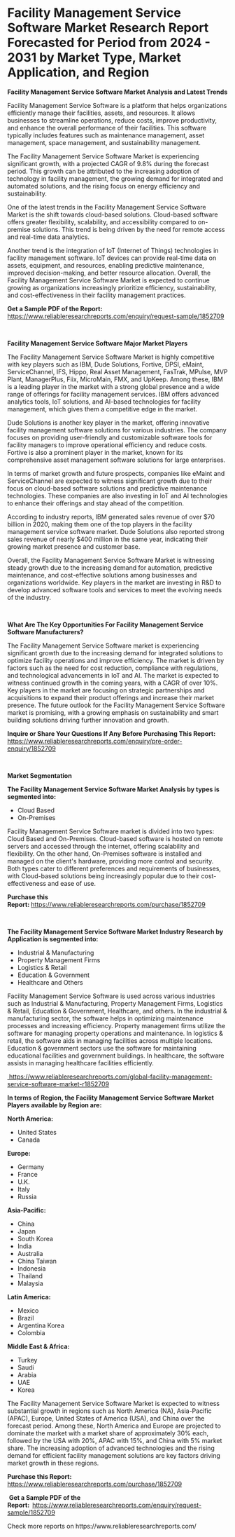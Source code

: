 <p><h1>Facility Management Service Software Market Research Report Forecasted for Period from 2024 -  2031 by Market Type, Market Application, and Region</h1></p><p><strong>Facility Management Service Software Market Analysis and Latest Trends</strong></p>
<p><p>Facility Management Service Software is a platform that helps organizations efficiently manage their facilities, assets, and resources. It allows businesses to streamline operations, reduce costs, improve productivity, and enhance the overall performance of their facilities. This software typically includes features such as maintenance management, asset management, space management, and sustainability management.</p><p>The Facility Management Service Software Market is experiencing significant growth, with a projected CAGR of 9.8% during the forecast period. This growth can be attributed to the increasing adoption of technology in facility management, the growing demand for integrated and automated solutions, and the rising focus on energy efficiency and sustainability.</p><p>One of the latest trends in the Facility Management Service Software Market is the shift towards cloud-based solutions. Cloud-based software offers greater flexibility, scalability, and accessibility compared to on-premise solutions. This trend is being driven by the need for remote access and real-time data analytics.</p><p>Another trend is the integration of IoT (Internet of Things) technologies in facility management software. IoT devices can provide real-time data on assets, equipment, and resources, enabling predictive maintenance, improved decision-making, and better resource allocation. Overall, the Facility Management Service Software Market is expected to continue growing as organizations increasingly prioritize efficiency, sustainability, and cost-effectiveness in their facility management practices.</p></p>
<p><strong>Get a Sample PDF of the Report:&nbsp;</strong> <a href="https://www.reliableresearchreports.com/enquiry/request-sample/1852709">https://www.reliableresearchreports.com/enquiry/request-sample/1852709</a></p>
<p>&nbsp;</p>
<p><strong>Facility Management Service Software Major Market Players</strong></p>
<p><p>The Facility Management Service Software Market is highly competitive with key players such as IBM, Dude Solutions, Fortive, DPSI, eMaint, ServiceChannel, IFS, Hippo, Real Asset Management, FasTrak, MPulse, MVP Plant, ManagerPlus, Fiix, MicroMain, FMX, and UpKeep. Among these, IBM is a leading player in the market with a strong global presence and a wide range of offerings for facility management services. IBM offers advanced analytics tools, IoT solutions, and AI-based technologies for facility management, which gives them a competitive edge in the market.</p><p>Dude Solutions is another key player in the market, offering innovative facility management software solutions for various industries. The company focuses on providing user-friendly and customizable software tools for facility managers to improve operational efficiency and reduce costs. Fortive is also a prominent player in the market, known for its comprehensive asset management software solutions for large enterprises.</p><p>In terms of market growth and future prospects, companies like eMaint and ServiceChannel are expected to witness significant growth due to their focus on cloud-based software solutions and predictive maintenance technologies. These companies are also investing in IoT and AI technologies to enhance their offerings and stay ahead of the competition.</p><p>According to industry reports, IBM generated sales revenue of over $70 billion in 2020, making them one of the top players in the facility management service software market. Dude Solutions also reported strong sales revenue of nearly $400 million in the same year, indicating their growing market presence and customer base.</p><p>Overall, the Facility Management Service Software Market is witnessing steady growth due to the increasing demand for automation, predictive maintenance, and cost-effective solutions among businesses and organizations worldwide. Key players in the market are investing in R&D to develop advanced software tools and services to meet the evolving needs of the industry.</p></p>
<p>&nbsp;</p>
<p><strong>What Are The Key Opportunities For Facility Management Service Software Manufacturers?</strong></p>
<p><p>The Facility Management Service Software market is experiencing significant growth due to the increasing demand for integrated solutions to optimize facility operations and improve efficiency. The market is driven by factors such as the need for cost reduction, compliance with regulations, and technological advancements in IoT and AI. The market is expected to witness continued growth in the coming years, with a CAGR of over 10%. Key players in the market are focusing on strategic partnerships and acquisitions to expand their product offerings and increase their market presence. The future outlook for the Facility Management Service Software market is promising, with a growing emphasis on sustainability and smart building solutions driving further innovation and growth.</p></p>
<p><strong>Inquire or Share Your Questions If Any Before Purchasing This Report:</strong> <a href="https://www.reliableresearchreports.com/enquiry/pre-order-enquiry/1852709">https://www.reliableresearchreports.com/enquiry/pre-order-enquiry/1852709</a></p>
<p>&nbsp;</p>
<p><strong>Market Segmentation</strong></p>
<p><strong>The Facility Management Service Software Market Analysis by types is segmented into:</strong></p>
<p><ul><li>Cloud Based</li><li>On-Premises</li></ul></p>
<p><p>Facility Management Service Software market is divided into two types: Cloud Based and On-Premises. Cloud-based software is hosted on remote servers and accessed through the internet, offering scalability and flexibility. On the other hand, On-Premises software is installed and managed on the client's hardware, providing more control and security. Both types cater to different preferences and requirements of businesses, with Cloud-based solutions being increasingly popular due to their cost-effectiveness and ease of use.</p></p>
<p><strong>Purchase this Report:&nbsp;</strong><a href="https://www.reliableresearchreports.com/purchase/1852709">https://www.reliableresearchreports.com/purchase/1852709</a></p>
<p>&nbsp;</p>
<p><strong>The Facility Management Service Software Market Industry Research by Application is segmented into:</strong></p>
<p><ul><li>Industrial & Manufacturing</li><li>Property Management Firms</li><li>Logistics & Retail</li><li>Education & Government</li><li>Healthcare and Others</li></ul></p>
<p><p>Facility Management Service Software is used across various industries such as Industrial & Manufacturing, Property Management Firms, Logistics & Retail, Education & Government, Healthcare, and others. In the industrial & manufacturing sector, the software helps in optimizing maintenance processes and increasing efficiency. Property management firms utilize the software for managing property operations and maintenance. In logistics & retail, the software aids in managing facilities across multiple locations. Education & government sectors use the software for maintaining educational facilities and government buildings. In healthcare, the software assists in managing healthcare facilities efficiently.</p></p>
<p><a href="https://www.reliableresearchreports.com/global-facility-management-service-software-market-r1852709">&nbsp;https://www.reliableresearchreports.com/global-facility-management-service-software-market-r1852709</a></p>
<p><strong>In terms of Region, the Facility Management Service Software Market Players available by Region are:</strong></p>
<p>
    <p> <strong> North America: </strong>
        <ul>
            <li>United States</li>
            <li>Canada</li>
        </ul>
        </p> 
    <p> <strong> Europe: </strong>
        <ul>
            <li>Germany</li>
            <li>France</li>
            <li>U.K.</li>
            <li>Italy</li>
            <li>Russia</li>
        </ul>
        </p> 
    <p> <strong> Asia-Pacific: </strong>
        <ul>
            <li>China</li>
            <li>Japan</li>
            <li>South Korea</li>
            <li>India</li>
            <li>Australia</li>
            <li>China Taiwan</li>
            <li>Indonesia</li>
            <li>Thailand</li>
            <li>Malaysia</li>
        </ul>
        </p> 
    <p> <strong> Latin America: </strong>
        <ul>
            <li>Mexico</li>
            <li>Brazil</li>
            <li>Argentina Korea</li>
            <li>Colombia</li>
        </ul>
        </p> 
    <p> <strong> Middle East & Africa: </strong>
        <ul>
            <li>Turkey</li>
            <li>Saudi</li>
            <li>Arabia</li>
            <li>UAE</li>
            <li>Korea</li>
        </ul>
    </p>
    </p>
<p><p>The Facility Management Service Software Market is expected to witness substantial growth in regions such as North America (NA), Asia-Pacific (APAC), Europe, United States of America (USA), and China over the forecast period. Among these, North America and Europe are projected to dominate the market with a market share of approximately 30% each, followed by the USA with 20%, APAC with 15%, and China with 5% market share. The increasing adoption of advanced technologies and the rising demand for efficient facility management solutions are key factors driving market growth in these regions.</p></p>
<p><strong>Purchase this Report: </strong><a href="https://www.reliableresearchreports.com/purchase/1852709">https://www.reliableresearchreports.com/purchase/1852709</a></p>
<p>&nbsp;<strong>Get a Sample PDF of the Report:&nbsp;&nbsp;</strong><a href="https://www.reliableresearchreports.com/enquiry/request-sample/1852709">https://www.reliableresearchreports.com/enquiry/request-sample/1852709</a></p>
<p><strong></strong></p>
<p>Check more reports on https://www.reliableresearchreports.com/</p>